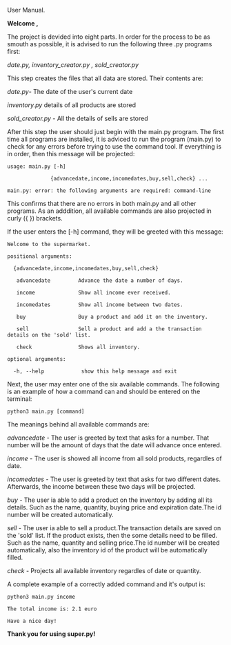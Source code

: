 User Manual.

**Welcome ,**

The project is devided into eight parts. 
In order for the process to be as smouth as possible, it is advised to run the following three .py programs first:

*date.py, inventory_creator.py , sold_creator.py*

This step creates the files that all data are stored. Their contents are:

*date.py*- The date of the user's current date

*inventory.py* details of all products are stored

*sold_creator.py* - All the details of sells are stored

After this step the user should just begin with the main.py program. The first time all programs are installed, it is adviced to run the program (main.py) to check for any errors before trying to use the command tool. If everything is in order, then this message will be projected:
```
usage: main.py [-h]
              
              {advancedate,income,incomedates,buy,sell,check} ...   

main.py: error: the following arguments are required: command-line
```
This confirms that there are no errors in both main.py and all other programs. As an adddition, all available commands are also projected in curly ({ }) brackets.

If the user enters the [-h] command, they will be greeted with this message:
```
Welcome to the supermarket.

positional arguments:
  
  {advancedate,income,incomedates,buy,sell,check}
   
   advancedate         Advance the date a number of days.
   
   income              Show all income ever received.
    
   incomedates         Show all income between two dates.
    
   buy                 Buy a product and add it on the inventory.
    
   sell                Sell a product and add a the transaction details on the 'sold' list.
    
   check               Shows all inventory.

optional arguments:
  
  -h, --help            show this help message and exit
```
Next, the user may enter one of the six available commands. The following is an example of how a command can and should be entered on the terminal:
```
python3 main.py [command]
```
The meanings behind all available commands are:

*advancedate* - The user is greeted by text that asks for a number. That number will be the amount of days that the date will advance once entered.

*income* - The user is showed all income from all sold products, regardles of date.

*incomedates* - The user is greeted by text that asks for two different dates. Afterwards, the income between these two days will be projected.

*buy* - The user ia able to add a product on the inventory by adding all its details. Such as the name, quantity, buying price and expiration date.The id number will be created automatically.

*sell* - The user ia able to sell a product.The transaction details are saved on the 'sold' list. If the product exists, then the some details need to be filled. Such as the name, quantity and selling price.The id number will be created automatically, also the inventory id of the product will be automatically filled.

*check* - Projects all available inventory regardles of date or quantity.

A complete example of a correctly added command and it's output is:
```
python3 main.py income

The total income is: 2.1 euro

Have a nice day!
```

**Thank you for using super.py!**
